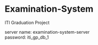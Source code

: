# Examination-System
ITI Graduation Project</br>

server name: examination-system-server</br>
password: iti_gp_db_1</br>
